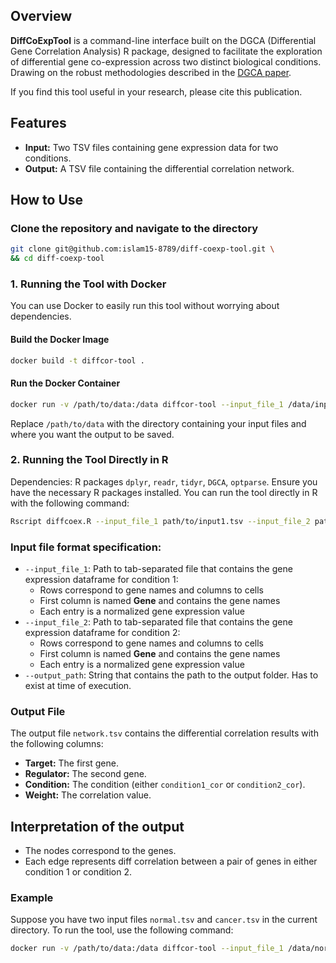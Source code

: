 ## Overview

**DiffCoExpTool** is a command-line interface built on the DGCA (Differential Gene Correlation Analysis) R package, designed to facilitate the exploration of differential gene co-expression across two distinct biological conditions. Drawing on the robust methodologies described in the [DGCA paper](https://bmcsystbiol.biomedcentral.com/articles/10.1186/s12918-016-0349-1).

If you find this tool useful in your research, please cite this publication.


## Features

- **Input:** Two TSV files containing gene expression data for two conditions.
- **Output:** A TSV file containing the differential correlation network.

## How to Use

### Clone the repository and navigate to the directory

```bash
git clone git@github.com:islam15-8789/diff-coexp-tool.git \
&& cd diff-coexp-tool
```

### 1. Running the Tool with Docker

You can use Docker to easily run this tool without worrying about dependencies.

#### Build the Docker Image

```bash
docker build -t diffcor-tool .
```

#### Run the Docker Container

```bash
docker run -v /path/to/data:/data diffcor-tool --input_file_1 /data/input1.tsv --input_file_2 /data/input2.tsv --output_path /data
```

Replace `/path/to/data` with the directory containing your input files and where you want the output to be saved.

### 2. Running the Tool Directly in R

Dependencies: R packages `dplyr`, `readr`, `tidyr`, `DGCA`, `optparse`.
Ensure you have the necessary R packages installed. You can run the tool directly in R with the following command:

```bash
Rscript diffcoex.R --input_file_1 path/to/input1.tsv --input_file_2 path/to/input2.tsv --output_path path/to/output
```

### Input file format specification:
- `--input_file_1`: Path to tab-separated file that contains the gene expression dataframe for condition 1:
    - Rows correspond to gene names and columns to cells 
    - First column is named **Gene** and contains the gene names
    - Each entry is a normalized gene expression value
- `--input_file_2`: Path to tab-separated file that contains the gene expression dataframe for condition 2:
    - Rows correspond to gene names and columns to cells 
    - First column is named **Gene** and contains the gene names
    - Each entry is a normalized gene expression value
- `--output_path`: String that contains the path to the output folder. Has to exist at time of execution.

### Output File

The output file `network.tsv` contains the differential correlation results with the following columns:

- **Target:** The first gene.
- **Regulator:** The second gene.
- **Condition:** The condition (either `condition1_cor` or `condition2_cor`).
- **Weight:** The correlation value.

## Interpretation of the output
- The nodes correspond to the genes.
- Each edge represents diff correlation between a pair of genes in either condition 1 or condition 2.


### Example

Suppose you have two input files `normal.tsv` and `cancer.tsv` in the current directory. To run the tool, use the following command:

```bash
docker run -v /path/to/data:/data diffcor-tool --input_file_1 /data/normal.tsv --input_file_2 /data/cancer.tsv --output_path /data
```

